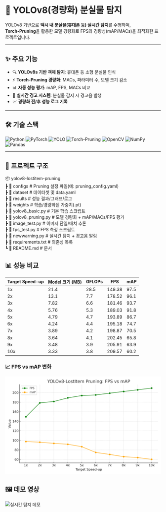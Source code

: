 # 🚀 YOLOv8(경량화) 분실물 탐지

YOLOv8 기반으로 **택시 내 분실물(휴대폰 등) 실시간 탐지**를 수행하며,  
**Torch-Pruning**을 활용한 모델 경량화로 FPS와 경량성(mAP/MACs)을 최적화한 프로젝트입니다.

---

## ✨ 주요 기능
- 🔍 **YOLOv8s 기반 객체 탐지**: 휴대폰 등 소형 분실물 인식
- ⚡ **Torch-Pruning 경량화**: MACs, 파라미터 수, 모델 크기 감소
- 📊 **자동 성능 평가**: mAP, FPS, MACs 비교
- 🔔 **실시간 경고 시스템**: 분실물 감지 시 경고음 발생
- 📈 **경량화 전/후 성능 로그 기록**

---

## 🛠 기술 스택

![Python](https://img.shields.io/badge/Python-3776AB?logo=python&logoColor=white)
![PyTorch](https://img.shields.io/badge/PyTorch-%23EE4C2C.svg?logo=pytorch&logoColor=white)
![YOLO](https://img.shields.io/badge/YOLO-yellow)
![Torch-Pruning](https://img.shields.io/badge/Torch-Pruning-lightgrey)
![OpenCV](https://img.shields.io/badge/OpenCV-%235C3EE8.svg?logo=opencv&logoColor=white)
![NumPy](https://img.shields.io/badge/NumPy-013243?logo=numpy&logoColor=white)
![Pandas](https://img.shields.io/badge/Pandas-150458?logo=pandas&logoColor=white)

---

## 📂 프로젝트 구조
📦 yolov8-lostitem-pruning  
┣ 📂 configs # Pruning 설정 파일(예: pruning_config.yaml)  
┣ 📂 dataset # 데이터셋 및 data.yaml  
┣ 📂 results # 성능 결과/그래프/로그  
┣ 📂 weights # 학습/경량화된 가중치(.pt)  
┣ 📜 yolov8_basic.py # 기본 학습 스크립트  
┣ 📜 yolov8_pruning.py # 모델 경량화 + mAP/MACs/FPS 평가  
┣ 📜 image_test.py # 이미지 단일/배치 추론  
┣ 📜 fps_test.py # FPS 측정 스크립트  
┣ 📜 newwarning.py # 실시간 탐지 + 경고음 알림  
┣ 📜 requirements.txt # 의존성 목록  
┗ 📜 README.md # 문서  


## 📊 성능 비교

| Target Speed-up | Model 크기 (MB) | GFLOPs | FPS    | mAP  |
|-----------------|-----------------|--------|--------|------|
| 1x              | 21.4            | 28.5   | 149.38 | 97.5 |
| 2x              | 13.1            | 7.7    | 178.52 | 96.1 |
| 3x              | 7.82            | 6.6    | 181.46 | 93.7 |
| 4x              | 5.76            | 5.3    | 189.03 | 91.8 |
| 5x              | 4.79            | 4.7    | 193.89 | 86.7 |
| 6x              | 4.24            | 4.4    | 195.18 | 74.7 |
| 7x              | 3.89            | 4.2    | 198.87 | 70.5 |
| 8x              | 3.64            | 4.1    | 202.45 | 65.8 |
| 9x              | 3.48            | 3.9    | 205.91 | 63.9 |
| 10x             | 3.33            | 3.8    | 209.57 | 60.2 |



### 📈 FPS vs mAP 변화
![성능 그래프](yolov8_lostitem_pruning_graph.png)


## 🖼 데모 영상
![실시간 탐지 데모](yolo_demo.gif)



